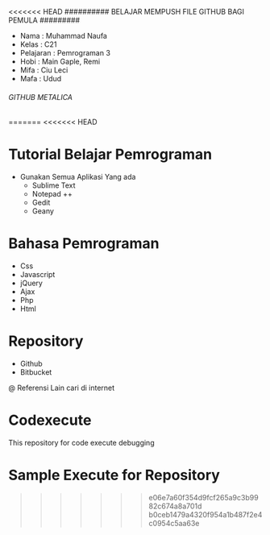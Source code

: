 <<<<<<< HEAD
########## BELAJAR MEMPUSH FILE GITHUB BAGI PEMULA #########
* Nama : Muhammad Naufa
* Kelas : C21
* Pelajaran : Pemrograman 3
* Hobi : Main Gaple, Remi
* Mifa : Ciu Leci
* Mafa : Udud

###### GITHUB METALICA ##############
=======
<<<<<<< HEAD
# Tutorial Belajar Pemrograman
* Gunakan Semua Aplikasi Yang ada
	* Sublime Text
	* Notepad ++
	* Gedit
	* Geany

# Bahasa Pemrograman
* Css
* Javascript
* jQuery
* Ajax
* Php
* Html

# Repository
* Github
* Bitbucket

@ Referensi Lain cari di internet
# Codexecute
This repository for code execute debugging

# Sample Execute for Repository
>>>>>>> e06e7a60f354d9fcf265a9c3b9982c674a8a701d
>>>>>>> b0ceb1479a4320f954a1b487f2e4c0954c5aa63e
